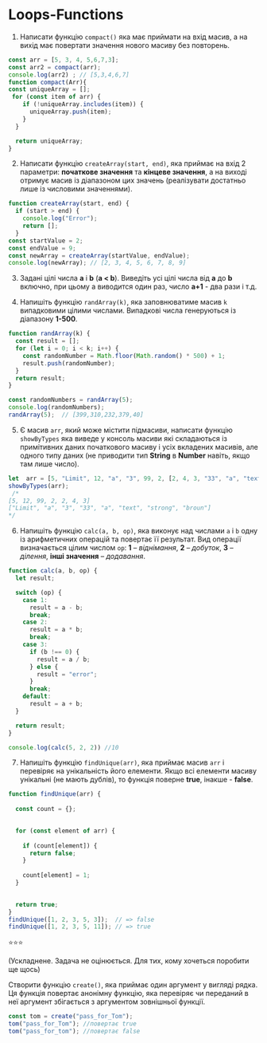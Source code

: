 # Loops-Functions

1. Написати функцію `compact()` яка має приймати на вхід масив, а на вихід має повертати значення нового масиву без повторень.
```js
const arr = [5, 3, 4, 5,6,7,3];
const arr2 = compact(arr);
console.log(arr2) ; // [5,3,4,6,7]
function compact(Arr){
const uniqueArray = [];
 for (const item of arr) {
    if (!uniqueArray.includes(item)) {
      uniqueArray.push(item);
    }
  }

  return uniqueArray;
}
```
2. Написати функцію `createArray(start, end)`, яка приймає на вхід 2 параметри: **початкове значення** та **кінцеве значення**, а на виході отримує масив із діапазоном цих значень (реалізувати достатньо лише із числовими значеннями).
```js
function createArray(start, end) {
  if (start > end) {
    console.log("Error");
    return [];
  }
const startValue = 2;
const endValue = 9;
const newArray = createArray(startValue, endValue);
console.log(newArray); // [2, 3, 4, 5, 6, 7, 8, 9]
```
3. Задані цілі числа **a** і **b** (**a < b**). Виведіть усі цілі числа від **a** до **b** включно, при цьому a виводится один раз, число **а+1** - два рази і т.д.

4. Напишіть функцію `randArray(k)`, яка заповнюватиме масив `k` випадковими цілими числами. Випадкові числа генеруються із діапазону **1-500**.
```js
function randArray(k) {
  const result = [];
  for (let i = 0; i < k; i++) {
    const randomNumber = Math.floor(Math.random() * 500) + 1;
    result.push(randomNumber);
  }
  return result;
}

const randomNumbers = randArray(5);
console.log(randomNumbers);
randArray(5);  // [399,310,232,379,40]
```

5. Є масив `arr`, який може містити підмасиви, написати функцію `showByTypes` яка виведе у консоль масиви які складаються із примітивних даних початкового масиву і усіх вкладених масивів, але одного типу даних (не приводити тип **String** в **Number** навіть, якщо там лише число).
```js
let  arr = [5, "Limit", 12, "a", "3", 99, 2, [2, 4, 3, "33", "a", "text"], "strong", "broun"];
showByTypes(arr);
 /* 
[5, 12, 99, 2, 2, 4, 3]
["Limit", "a", "3", "33", "a", "text", "strong", "broun"]
*/
```

6. Напишіть функцію `calc(a, b, op)`, яка виконує над числами `a` і `b` одну із арифметичних операцій та повертає її результат. Вид операції визначається цілим числом `op`:
**1** – _віднімання_,
**2** – _добуток_,
**3** – _ділення_,
**інші значення** – _додавання_.
```js
function calc(a, b, op) {
  let result;

  switch (op) {
    case 1:
      result = a - b;
      break;
    case 2:
      result = a * b;
      break;
    case 3:
      if (b !== 0) {
        result = a / b;
      } else {
        result = "error";
      }
      break;
    default:
      result = a + b;
  }

  return result;
}

console.log(calc(5, 2, 2)) //10
```

7. Напишіть функцію `findUnique(arr)`, яка приймає масив `arr` і перевіряє на унікальність його елементи. Якщо всі елементи масиву унікальні (не мають дублів), то функція поверне **true**, інакше - **false**.
```js
function findUnique(arr) {
  
  const count = {};

  
  for (const element of arr) {
   
    if (count[element]) {
      return false;
    }
    
    count[element] = 1;
  }

  
  return true;
}
findUnique([1, 2, 3, 5, 3]);  // => false
findUnique([1, 2, 3, 5, 11]); // => true
```

⭐⭐⭐

(Ускладнене. Задача не оцінюється. Для тих, кому хочеться поробити ще щось)

Створити функцію `create()`, яка приймає один аргумент у вигляді рядка. Ця функція повертає анонімну функцію, яка перевіряє чи переданий в неї аргумент збігається з аргументом зовнішньої функції.
```js
const tom = create("pass_for_Tom");
tom("pass_for_Tom"); //повертає true 
tom("pass_for_tom"); //повертає false
```
